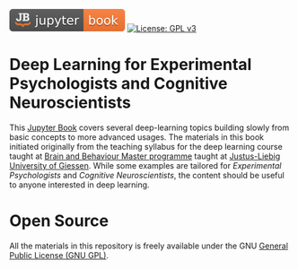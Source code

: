 [![Jupyter Book Badge](https://raw.githubusercontent.com/executablebooks/jupyter-book/master/docs/images/badge.svg)](https://deeplearning-jupyterbook.github.io/)
[![License: GPL v3](https://img.shields.io/badge/License-GPLv3-blue.svg)](https://www.gnu.org/licenses/gpl-3.0)

# Deep Learning for Experimental Psychologists and Cognitive Neuroscientists

This [Jupyter Book](https://jupyterbook.org/) covers several deep-learning topics building slowly 
from basic concepts to more  advanced usages. The materials in this book initiated originally from 
the teaching syllabus for the  deep learning course taught at [Brain and Behaviour 
Master programme](https://www.uni-giessen.de/de/studium/studienangebot/master/mbb?set_language=de) 
taught at [Justus-Liebig University of Giessen](https://www.uni-giessen.de/jlyou/en/index.html). 
While some examples are tailored for *Experimental Psychologists* and *Cognitive Neuroscientists*, 
the content should be useful to anyone interested in deep learning.

# Open Source

All the materials in this repository is freely available under the GNU [General Public License 
(GNU GPL)](LICENSE).